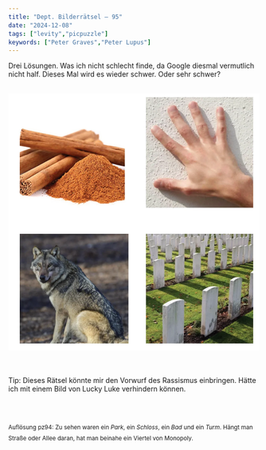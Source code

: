 ```yaml
---
title: "Dept. Bilderrätsel – 95"
date: "2024-12-08"
tags: ["levity","picpuzzle"]
keywords: ["Peter Graves","Peter Lupus"]
---
```

Drei Lösungen. Was ich nicht schlecht finde, da Google diesmal vermutlich nicht half. Dieses Mal wird es wieder schwer. Oder sehr schwer?

<br/>

<img  src="/assets/img/picpuzzle/picpuzzle95.webp" alt="Bilderrätsel95">

<br/>
<br/>
<br/>

Tip: Dieses Rätsel könnte mir den Vorwurf des Rassismus einbringen. Hätte ich mit einem Bild von Lucky Luke verhindern können.

<br/>
<br/>

<sup>Auflösung pz94: Zu sehen waren ein <i>Park</i>, ein <i>Schloss</i>, ein <i>Bad</i> und ein <i>Turm</i>. Hängt man Straße oder Allee daran, hat man beinahe ein Viertel von Monopoly.
<sup>
